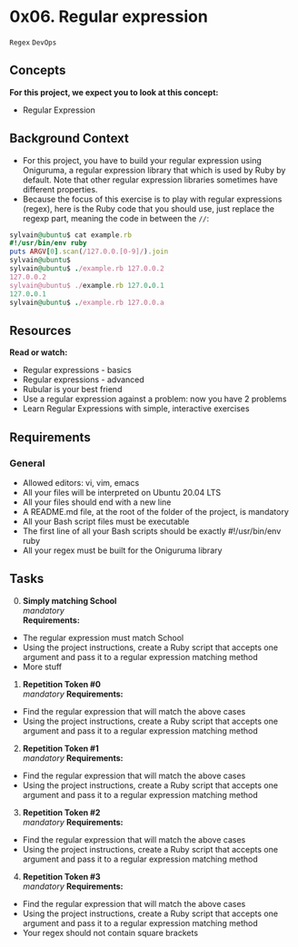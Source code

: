 # 0x06. Regular expression
`Regex` `DevOps`

## Concepts
**For this project, we expect you to look at this concept:** <br>
- Regular Expression

## Background Context
- For this project, you have to build your regular expression using Oniguruma, a regular expression library that which is used by Ruby by default. Note that other regular expression libraries sometimes have different properties.
- Because the focus of this exercise is to play with regular expressions (regex), here is the Ruby code that you should use, just replace the regexp part, meaning the code in between the `//`:
```Ruby
sylvain@ubuntu$ cat example.rb
#!/usr/bin/env ruby
puts ARGV[0].scan(/127.0.0.[0-9]/).join
sylvain@ubuntu$
sylvain@ubuntu$ ./example.rb 127.0.0.2
127.0.0.2
sylvain@ubuntu$ ./example.rb 127.0.0.1
127.0.0.1
sylvain@ubuntu$ ./example.rb 127.0.0.a
```

## Resources <br>
**Read or watch:**
- Regular expressions - basics
- Regular expressions - advanced
- Rubular is your best friend
- Use a regular expression against a problem: now you have 2 problems
- Learn Regular Expressions with simple, interactive exercises

## Requirements
### General
- Allowed editors: vi, vim, emacs
- All your files will be interpreted on Ubuntu 20.04 LTS
- All your files should end with a new line
- A README.md file, at the root of the folder of the project, is mandatory
- All your Bash script files must be executable
- The first line of all your Bash scripts should be exactly #!/usr/bin/env ruby
- All your regex must be built for the Oniguruma library

## Tasks
0. **Simply matching School** <br>
*mandatory* <br>
**Requirements:**
- The regular expression must match School
- Using the project instructions, create a Ruby script that accepts one argument and pass it to a regular expression matching method
- More stuff

1. **Repetition Token #0** <br>
*mandatory*
**Requirements:**
- Find the regular expression that will match the above cases
- Using the project instructions, create a Ruby script that accepts one argument and pass it to a regular expression matching method

2. **Repetition Token #1** <br>
*mandatory*
**Requirements:**
- Find the regular expression that will match the above cases
- Using the project instructions, create a Ruby script that accepts one argument and pass it to a regular expression matching method

3. **Repetition Token #2** <br>
*mandatory*
**Requirements:**
- Find the regular expression that will match the above cases
- Using the project instructions, create a Ruby script that accepts one argument and pass it to a regular expression matching method

4. **Repetition Token #3** <br>
*mandatory*
**Requirements:**
- Find the regular expression that will match the above cases
- Using the project instructions, create a Ruby script that accepts one argument and pass it to a regular expression matching method
- Your regex should not contain square brackets


